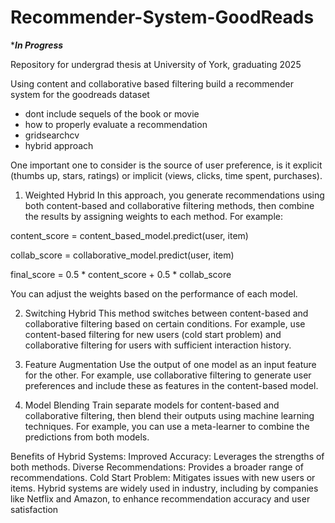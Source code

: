 # Recommender-System-GoodReads
******In Progress*****

Repository for undergrad thesis at University of York, graduating 2025

Using content and collaborative based filtering build a recommender system for the goodreads dataset

- dont include sequels of the book or movie
- how to properly evaluate a recommendation
- gridsearchcv
- hybrid approach

One important one to consider is the source of user preference, is it explicit (thumbs up, stars, ratings) or implicit (views, clicks, time spent, purchases).

1. Weighted Hybrid
In this approach, you generate recommendations using both content-based and collaborative filtering methods, then combine the results by assigning weights to each method. For example:

content_score = content_based_model.predict(user, item)

collab_score = collaborative_model.predict(user, item)

final_score = 0.5 * content_score + 0.5 * collab_score

You can adjust the weights based on the performance of each model.

2. Switching Hybrid
This method switches between content-based and collaborative filtering based on certain conditions. For example, use content-based filtering for new users (cold start problem) and collaborative filtering for users with sufficient interaction history.

3. Feature Augmentation
Use the output of one model as an input feature for the other. For example, use collaborative filtering to generate user preferences and include these as features in the content-based model.

4. Model Blending
Train separate models for content-based and collaborative filtering, then blend their outputs using machine learning techniques. For example, you can use a meta-learner to combine the predictions from both models.

Benefits of Hybrid Systems:
Improved Accuracy: Leverages the strengths of both methods.
Diverse Recommendations: Provides a broader range of recommendations.
Cold Start Problem: Mitigates issues with new users or items.
Hybrid systems are widely used in industry, including by companies like Netflix and Amazon, to enhance recommendation accuracy and user satisfaction

